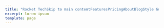 ```yaml
---
title: "Rocket TechSkip to main contentFeaturesPricingAboutBlogStyle GuideContactJoin for freeHelping makers & tech fans kickstart & stay educated.Try FreeLearn MoreGrid Section ExampleImage GridFeatures Section ExampleFeatures SectionThe Big Title For the FeatureIn fermentum odio et tortor laoreet, sed interdum augue ornare.Lorem ipsum dolor sit amet, consectetur adipiscing elit. Donec nisl ligula, cursus id molestie vel, maximus aliquet risus. Vivamus in nibh fringilla, fringilla.Learn MoreThe Big Title For the FeatureAc felis donec et odio pellentesque. Sagittis vitae et leo duis ut diam quam nulla. Ullamcorper a lacus vestibulum sed arcu non odio euismod lacinia.Learn MoreThe Big Title For the FeatureSed sed commodo turpis, eget rutrum dui.Ac felis donec et odio pellentesque. Sagittis vitae et leo duis ut diam quam nulla. Ullamcorper a lacus vestibulum sed arcu non odio euismod lacinia.Learn More“Stackbit is fast! Themes are always up to date. It’s easy to use across the organization, and collaboration is easy.”Brandon Guidelines, Sr. Design Manager at CompanyGrid Section ExampleCards Grid SectionSection Item 1Lorem ipsum dolor sit amet, consectetur adipiscing elit. Donec nisl ligula, cursus id molestie vel, maximus aliquet risus. Vivamus in nibh fringilla, fringilla.Learn MoreSection Item 2Ac felis donec et odio pellentesque. Sagittis vitae et leo duis ut diam quam nulla. Ullamcorper a lacus vestibulum sed arcu non odio euismod lacinia.Learn MoreSection Item 3Ac felis donec et odio pellentesque. Sagittis vitae et leo duis ut diam quam nulla. Ullamcorper a lacus vestibulum sed arcu non odio euismod lacinia.Learn MoreGrid Section ExampleReviews SectionLorem ipsum dolor sit amet, consectetur adipiscing elit. Donec nisl ligula, cursus id molestie vel, maximus aliquet risus.Hanson Deck,\_App Developer, StudioLorem ipsum dolor sit amet, consectetur adipiscing elit. Donec nisl ligula, cursus id molestie vel, maximus aliquet risus.Miles Tone,\_CEO, StudioLorem ipsum dolor sit amet, consectetur adipiscing elit. Donec nisl ligula, cursus id molestie vel, maximus aliquet risus.Eleanor Carr,\_CTO, StudioLorem ipsum dolor sit amet, consectetur adipiscing elit. Donec nisl ligula, cursus id molestie vel, maximus aliquet risus.Gordon Norman,\_Web Designer, StudioThis is Call To Action Section In DIY Theme!Lorem ipsum dolor sit amet, consectetur adipiscing elit. Donec nisl ligula, cursus id molestie vel, maximus aliquet risus. Vivamus in nibh fringilla, fringilla.Learn MoreGrid Section ExampleTeam SectionGustav PurplesonCo-Founder & CEODianne AmeterSoftware EngineerHugh SaturationDeveloper AdvocateHilary OuseOperations ManagerJoin the teamContact Makers Rocket, to have your product featured here!Let’s read some storiesTutorials,\_News\_·\_February 02, 2021A Quick Chat with MarcArav\_AmeterTutorials\_·\_June 02, 2020How to Create a Indie Bussiness w/ Alex EdmondsGustav\_PurplesonGeneral\_·\_May 28, 2020Cur Ipse Pythagoras Et Aegyptum LustravitGustav\_PurplesonView AllThis is Call To Action Section In DIY Theme!Lorem ipsum dolor sit amet, consectetur adipiscing elit. Donec nisl ligula, cursus id molestie vel, maximus aliquet risus. Vivamus in nibh fringilla, fringilla.ButtonCompanyAboutStyle GuideNewsMakers RocketRocket StoriesRocket Tech and GamingLegalTerms & ConditionsPrivacy Policy© Stackbit. All rights Reserved,\_\_All rights reserved.\_ Makers Rocket, Maker stories,\_ and any other blog/site related to Makersrocket.com is built on\_\_Stackbit/Jamstack,.TwitterGitHubLinkedInYouTubeVimeoNavigated to Helping makers & tech fans kickstart & stay educated.and Gaming"
excerpt: lorem-ipsum
template: page
---
```

